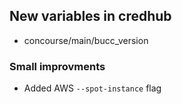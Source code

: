 ## New variables in credhub
- concourse/main/bucc_version

### Small improvments
- Added AWS `--spot-instance` flag
